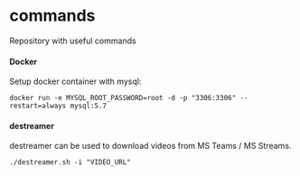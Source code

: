 # commands
Repository with useful commands

#### Docker

Setup docker container with mysql:
```
docker run -e MYSQL_ROOT_PASSWORD=root -d -p "3306:3306" --restart=always mysql:5.7
```
#### destreamer

destreamer can be used to download videos from MS Teams / MS Streams.

```
./destreamer.sh -i "VIDEO_URL"
```
